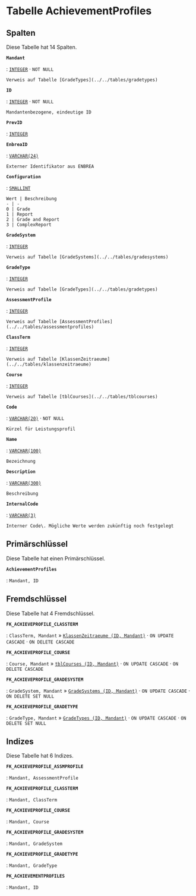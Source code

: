 # Tabelle **AchievementProfiles**

## Spalten

Diese Tabelle hat 14 Spalten.

**`Mandant`**

:   [`INTEGER`](https://firebirdsql.org/file/documentation/html/en/refdocs/fblangref40/firebird-40-language-reference.html#fblangref40-datatypes-inttypes) · `NOT NULL`

    Verweis auf Tabelle [GradeTypes](../../tables/gradetypes)

**`ID`**

:   [`INTEGER`](https://firebirdsql.org/file/documentation/html/en/refdocs/fblangref40/firebird-40-language-reference.html#fblangref40-datatypes-inttypes) · `NOT NULL`

    Mandantenbezogene, eindeutige ID

**`PrevID`**

:   [`INTEGER`](https://firebirdsql.org/file/documentation/html/en/refdocs/fblangref40/firebird-40-language-reference.html#fblangref40-datatypes-inttypes)

**`EnbreaID`**

:   [`VARCHAR(24)`](https://firebirdsql.org/file/documentation/html/en/refdocs/fblangref40/firebird-40-language-reference.html#fblangref40-datatypes-chartypes)

    Externer Identifikator aus ENBREA

**`Configuration`**

:   [`SMALLINT`](https://firebirdsql.org/file/documentation/html/en/refdocs/fblangref40/firebird-40-language-reference.html#fblangref40-datatypes-inttypes)

    Wert | Beschreibung
    - | -
    0 | Grade
    1 | Report
    2 | Grade and Report
    3 | ComplexReport

**`GradeSystem`**

:   [`INTEGER`](https://firebirdsql.org/file/documentation/html/en/refdocs/fblangref40/firebird-40-language-reference.html#fblangref40-datatypes-inttypes)

    Verweis auf Tabelle [GradeSystems](../../tables/gradesystems)

**`GradeType`**

:   [`INTEGER`](https://firebirdsql.org/file/documentation/html/en/refdocs/fblangref40/firebird-40-language-reference.html#fblangref40-datatypes-inttypes)

    Verweis auf Tabelle [GradeTypes](../../tables/gradetypes)

**`AssessmentProfile`**

:   [`INTEGER`](https://firebirdsql.org/file/documentation/html/en/refdocs/fblangref40/firebird-40-language-reference.html#fblangref40-datatypes-inttypes)

    Verweis auf Tabelle [AssessmentProfiles](../../tables/assessmentprofiles)

**`ClassTerm`**

:   [`INTEGER`](https://firebirdsql.org/file/documentation/html/en/refdocs/fblangref40/firebird-40-language-reference.html#fblangref40-datatypes-inttypes)

    Verweis auf Tabelle [KlassenZeitraeume](../../tables/klassenzeitraeume)

**`Course`**

:   [`INTEGER`](https://firebirdsql.org/file/documentation/html/en/refdocs/fblangref40/firebird-40-language-reference.html#fblangref40-datatypes-inttypes)

    Verweis auf Tabelle [tblCourses](../../tables/tblcourses)

**`Code`**

:   [`VARCHAR(20)`](https://firebirdsql.org/file/documentation/html/en/refdocs/fblangref40/firebird-40-language-reference.html#fblangref40-datatypes-chartypes) · `NOT NULL`

    Kürzel für Leistungsprofil

**`Name`**

:   [`VARCHAR(100)`](https://firebirdsql.org/file/documentation/html/en/refdocs/fblangref40/firebird-40-language-reference.html#fblangref40-datatypes-chartypes)

    Bezeichnung

**`Description`**

:   [`VARCHAR(300)`](https://firebirdsql.org/file/documentation/html/en/refdocs/fblangref40/firebird-40-language-reference.html#fblangref40-datatypes-chartypes)

    Beschreibung

**`InternalCode`**

:   [`VARCHAR(3)`](https://firebirdsql.org/file/documentation/html/en/refdocs/fblangref40/firebird-40-language-reference.html#fblangref40-datatypes-chartypes)

    Interner Code\. Mögliche Werte werden zukünftig noch festgelegt

## Primärschlüssel

Diese Tabelle hat einen Primärschlüssel.

**`AchievementProfiles`**

:   `Mandant, ID`

## Fremdschlüssel

Diese Tabelle hat 4 Fremdschlüssel.

**`FK_ACHIEVEPROFILE_CLASSTERM`**

:   `ClassTerm, Mandant` » [`KlassenZeitraeume (ID, Mandant)`](../../tables/klassenzeitraeume) · `ON UPDATE CASCADE` · `ON DELETE CASCADE`

**`FK_ACHIEVEPROFILE_COURSE`**

:   `Course, Mandant` » [`tblCourses (ID, Mandant)`](../../tables/tblcourses) · `ON UPDATE CASCADE` · `ON DELETE CASCADE`

**`FK_ACHIEVEPROFILE_GRADESYSTEM`**

:   `GradeSystem, Mandant` » [`GradeSystems (ID, Mandant)`](../../tables/gradesystems) · `ON UPDATE CASCADE` · `ON DELETE SET NULL`

**`FK_ACHIEVEPROFILE_GRADETYPE`**

:   `GradeType, Mandant` » [`GradeTypes (ID, Mandant)`](../../tables/gradetypes) · `ON UPDATE CASCADE` · `ON DELETE SET NULL`

## Indizes

Diese Tabelle hat 6 Indizes.

**`FK_ACHIEVEPROFILE_ASSMPROFILE`**

:   `Mandant, AssessmentProfile`

**`FK_ACHIEVEPROFILE_CLASSTERM`**

:   `Mandant, ClassTerm`

**`FK_ACHIEVEPROFILE_COURSE`**

:   `Mandant, Course`

**`FK_ACHIEVEPROFILE_GRADESYSTEM`**

:   `Mandant, GradeSystem`

**`FK_ACHIEVEPROFILE_GRADETYPE`**

:   `Mandant, GradeType`

**`PK_ACHIEVEMENTPROFILES`**

:   `Mandant, ID`
